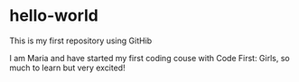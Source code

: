 # hello-world
This is my first repository using GitHib

I am Maria and have started my first coding couse with Code First: Girls, so much to learn but very excited!

